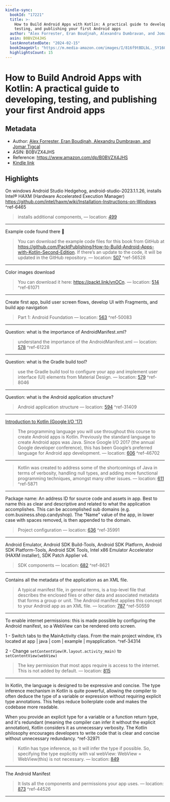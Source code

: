 ```yaml
---
kindle-sync:
  bookId: "17221"
  title: >-
    How to Build Android Apps with Kotlin: A practical guide to developing,
    testing, and publishing your first Android apps
  author: "Alex Forrester, Eran Boudjnah, Alexandru Dumbravan, and Jomar Tigcal"
  asin: B0BVZX4JHS
  lastAnnotatedDate: "2024-02-15"
  bookImageUrl: "https://m.media-amazon.com/images/I/816f9tBDLbL._SY160.jpg"
  highlightsCount: 15
---
```


# How to Build Android Apps with Kotlin: A practical guide to developing, testing, and publishing your first Android apps

## Metadata

- Author: [Alex Forrester, Eran Boudjnah, Alexandru Dumbravan, and Jomar Tigcal](https://www.amazon.comundefined)
- ASIN: B0BVZX4JHS
- Reference: <https://www.amazon.com/dp/B0BVZX4JHS>
- [Kindle link](kindle://book?action=open&asin=B0BVZX4JHS)

## Highlights

On windows Android Studio Hedgehog, android-studio-2023.1.1.26, installs Intel® HAXM (Hardware Accelerated Execution Manager)
<https://github.com/intel/haxm/wiki/Installation-Instructions-on-Windows>
^ref-6465

> installs additional components, — location: [499](kindle://book?action=open&asin=B0BVZX4JHS&location=499)

---

Example code found there 🙂

> You can download the example code files for this book from GitHub at <https://github.com/PacktPublishing/How-to-Build-Android-Apps-with-Kotlin-Second-Edition>. If there’s an update to the code, it will be updated in the GitHub repository. — location: [507](kindle://book?action=open&asin=B0BVZX4JHS&location=507) ^ref-56528

---

Color images download

> You can download it here: <https://packt.link/vnOCn>. — location: [514](kindle://book?action=open&asin=B0BVZX4JHS&location=514) ^ref-61071

---

Create first app, build user screen flows, develop UI with Fragments, and build app navigation

> Part 1: Android Foundation — location: [563](kindle://book?action=open&asin=B0BVZX4JHS&location=563) ^ref-50083

---

Question: what is the importance of AndroidManifest.xml?

> understand the importance of the AndroidManifest.xml — location: [578](kindle://book?action=open&asin=B0BVZX4JHS&location=578) ^ref-61228

---

Question: what is the Gradle build tool?

> use the Gradle build tool to configure your app and implement user interface (UI) elements from Material Design. — location: [579](kindle://book?action=open&asin=B0BVZX4JHS&location=579) ^ref-8046

---

Question: what is the Android application structure?

> Android application structure — location: [594](kindle://book?action=open&asin=B0BVZX4JHS&location=594) ^ref-31409

---

[Introduction to Kotlin (Google I/O '17)](https://www.youtube.com/watch?v=X1RVYt2QKQE&ab_channel=AndroidDevelopers)

> The programming language you will use throughout this course to create Android apps is Kotlin. Previously the standard language to create Android apps was Java. Since Google I/O 2017 (the annual Google developer conference), this has been Google’s preferred language for Android app development. — location: [606](kindle://book?action=open&asin=B0BVZX4JHS&location=606) ^ref-46702

---

> Kotlin was created to address some of the shortcomings of Java in terms of verbosity, handling null types, and adding more functional programming techniques, amongst many other issues. — location: [611](kindle://book?action=open&asin=B0BVZX4JHS&location=611) ^ref-5871

---

Package name: An address ID for source code and assets in app. Best to name this as clear and descriptive and related to what the application accomplishes. This can be accomplished sub domains (e.g. com.business.shop.candyshop). The "Name" value of the app, in lower case with spaces removed, is then appended to the domain.

> Project configuration — location: [636](kindle://book?action=open&asin=B0BVZX4JHS&location=636) ^ref-35991

---

Android Emulator, Android SDK Build-Tools, Android SDK Platform, Android SDK Platform-Tools, Android SDK Tools, Intel x86 Emulator Accelerator (HAXM installer), SDK Patch Applier v4.

> SDK components — location: [682](kindle://book?action=open&asin=B0BVZX4JHS&location=682) ^ref-8621

---

Contains all the metadata of the application as an XML file.

> A typical manifest file, in general terms, is a top-level file that describes the enclosed files or other data and associated metadata that forms a group or unit. The Android manifest applies this concept to your Android app as an XML file. — location: [787](kindle://book?action=open&asin=B0BVZX4JHS&location=787) ^ref-50559

---

To enable internet permissions: this is made possible by configuring the Android manifest, so a WebView can be rendered onto screen.

1 - Switch tabs to the MainActivity class. From the main project window, it’s located at app | java | com | example | myapplication. ^ref-34314

2 - Change `setContentView(R.layout.activity_main)` to `setContentView(webView)`

> The key permission that most apps require is access to the internet. This is not added by default. — location: [815](kindle://book?action=open&asin=B0BVZX4JHS&location=815)

---

In Kotlin, the language is designed to be expressive and concise. The type inference mechanism in Kotlin is quite powerful, allowing the compiler to often deduce the type of a variable or expression without requiring explicit type annotations. This helps reduce boilerplate code and makes the codebase more readable.

When you provide an explicit type for a variable or a function return type, and it's redundant (meaning the compiler can infer it without the explicit annotation), Kotlin considers it as unnecessary verbosity. The Kotlin philosophy encourages developers to write code that is clear and concise without unnecessary redundancy. ^ref-32971

> Kotlin has type inference, so it will infer the type if possible. So, specifying the type explicitly with val webView: WebView = WebView(this) is not necessary. — location: [849](kindle://book?action=open&asin=B0BVZX4JHS&location=849)

---

The Android Manifest

> It lists all the components and permissions your app uses. — location: [873](kindle://book?action=open&asin=B0BVZX4JHS&location=873) ^ref-44526

---
